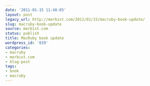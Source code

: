 ```yaml
---
date: '2011-01-15 11:48:05'
layout: post
legacy_url: http://merbist.com/2011/01/15/macruby-book-update/
slug: macruby-book-update
source: merbist.com
status: publish
title: MacRuby book update
wordpress_id: '839'
categories:
- macruby
- merbist.com
- blog-post
tags:
- book
- macruby
---
```


